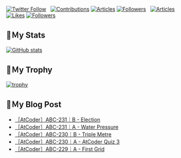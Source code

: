 [![Twitter Follow](https://img.shields.io/twitter/follow/hyperdb?label=twitter&logo=twitter&style=plastic)](https://twitter.com/hyperdb)
&nbsp;
[![Contributions](https://badgen.org/img/qiita/hyperdb/contributions?style=plastic)](https://qiita.com/hyperdb)
[![Articles](https://badgen.org/img/qiita/hyperdb/articles?style=plastic)](https://qiita.com/hyperdb)
[![Followers](https://badgen.org/img/qiita/hyperdb/followers?style=plastic)](https://qiita.com/hyperdb)
&nbsp;
[![Articles](https://badgen.org/img/zenn/hyperdb/articles)](https://zenn.dev/hyperdb)
[![Likes](https://badgen.org/img/zenn/hyperdb/likes?style=plastic)](https://zenn.dev/hyperdb)
[![Followers](https://badgen.org/img/zenn/hyperdb/followers?style=plastic)](https://zenn.dev/hyperdb)

## 🔖Ｍy Stats

[![GitHub stats](https://github-readme-stats-eight-theta.vercel.app/api?username=hyperdb&theme=radical&count_private=true&show_icons=true)](https://github.com/anuraghazra/github-readme-stats)

## 🔖Ｍy Trophy

[![trophy](https://github-profile-trophy.vercel.app/?username=hyperdb&theme=onedark)](https://github.com/ryo-ma/github-profile-trophy)

## 🔖Ｍy Blog Post

<!-- BLOG-POST-LIST:START -->
- [［AtCoder］ABC-231｜B - Election](https://zenn.dev/hyperdb/articles/eb106af67e8b3c)
- [［AtCoder］ABC-231｜A - Water Pressure](https://zenn.dev/hyperdb/articles/7e70684d5462ea)
- [［AtCoder］ABC-230｜B - Triple Metre](https://zenn.dev/hyperdb/articles/b5ca85154765ff)
- [［AtCoder］ABC-230｜A - AtCoder Quiz 3](https://zenn.dev/hyperdb/articles/a476675e59d17e)
- [［AtCoder］ABC-229｜A - First Grid](https://zenn.dev/hyperdb/articles/ee8dd263c6a57d)
<!-- BLOG-POST-LIST:END -->
